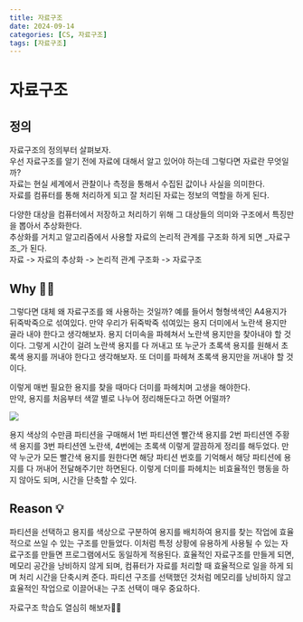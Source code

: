 ```yaml
---
title: 자료구조 
date: 2024-09-14 
categories: [CS, 자료구조]
tags: [자료구조]
---
```


# 자료구조
## 정의
자료구조의 정의부터 살펴보자.  
우선 자료구조를 알기 전에 자료에 대해서 알고 있어야 하는데 그렇다면 자료란 무엇일까?  
자료는 현실 세계에서 관찰이나 측정을 통해서 수집된 값이나 사실을 의미한다.  
자료를 컴퓨터를 통해 처리하게 되고 잘 처리된 자료는 정보의 역할을 하게 된다.  

다양한 대상을 컴퓨터에서 저장하고 처리하기 위해 그 대상들의 의미와 구조에서 특징만을 뽑아서 추상화한다.  
추상화를 거치고 알고리즘에서 사용할 자료의 논리적 관계를 구조화 하게 되면 _자료구조_가 된다.  
자료 -> 자료의 추상화 -> 논리적 관계 구조화 -> 자료구조  

## Why 🤷🏻
그렇다면 대체 왜 자료구조를 왜 사용하는 것일까?
예를 들어서 형형색색인 A4용지가 뒤죽박죽으로 섞여있다. 만약 우리가 뒤죽박죽 섞여있는 용지 더미에서 노란색 용지만 골라 내야 한다고 생각해보자. 용지 더미속을 파헤쳐서 노란색 용지만을 찾아내야 할 것이다. 그렇게 시간이 걸려 노란색 용지를 다 꺼내고 또 누군가 초록색 용지를 원해서 초록색 용지를 꺼내야 한다고 생각해보자. 또 더미를 파헤쳐 초록색 용지만을 꺼내야 할 것이다.  

이렇게 매번 필요한 용지를 찾을 때마다 더미를 파헤치며 고생을 해야한다.  
만약, 용지를 처음부터 색깔 별로 나누어 정리해둔다고 하면 어떨까?  

![](https://cdn.pixabay.com/photo/2016/07/31/14/37/paper-1559010_1280.jpg)

용지 색상의 수만큼 파티션을 구매해서 1번 파티션엔 빨간색 용지를 2번 파티션엔 주황색 용지를 3번 파티션엔 노란색, 4번에는 초록색 이렇게 깔끔하게 정리를 해두었다. 만약 누군가 모든 빨간색 용지를 원한다면 해당 파티션 번호를 기억해서 해당 파티션에 용지를 다 꺼내어 전달해주기만 하면된다. 이렇게 더미를 파헤치는 비효율적인 행동을 하지 않아도 되며, 시간을 단축할 수 있다.  

## Reason 💡
파티션을 선택하고 용지를 색상으로 구분하여 용지를 배치하여 용지를 찾는 작업에 효율적으로 쓰일 수 있는 구조를 만들었다. 이처럼 특정 상황에 유용하게 사용될 수 있는 자료구조를 만들면 프로그램에서도 동일하게 적용된다. 효율적인 자료구조를 만들게 되면, 메모리 공간을 낭비하지 않게 되며, 컴퓨터가 자료를 처리할 때 효율적으로 일을 하게 되며 처리 시간을 단축시켜 준다. 파티션 구조를 선택했던 것처럼 메모리를 낭비하지 않고 효율적인 작업으로 이끌어내는 구조 선택이 매우 중요하다.  
  
자료구조 학습도 열심히 해보자👊🏻
